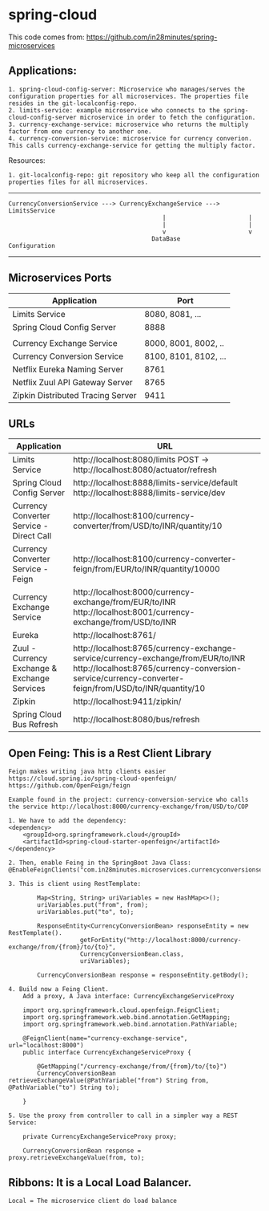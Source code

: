# spring-cloud

This code comes from:
https://github.com/in28minutes/spring-microservices


## Applications:

	1. spring-cloud-config-server: Microservice who manages/serves the configuration properties for all microservices. The properties file resides in the git-localconfig-repo.
	2. limits-service: example microservice who connects to the spring-cloud-config-server microservice in order to fetch the configuration.
	3. currency-exchange-service: microservice who returns the multiply factor from one currency to another one.
	4. currency-conversion-service: microservice for currency converion. This calls currency-exchange-service for getting the multiply factor.

Resources:

	1. git-localconfig-repo: git repository who keep all the configuration properties files for all microservices.


--------------------------------------------------------------------------------

	CurrencyConversionService ---> CurrencyExchangeService ---> LimitsService
	                                           |                       |
	                                           |                       |
	                                           v                       v
	                                        DataBase             Configuration

--------------------------------------------------------------------------------

## Microservices Ports

|     Application       |     Port          |
| ------------- | ------------- |
| Limits Service | 8080, 8081, ... |
| Spring Cloud Config Server | 8888 |
|  |  |
| Currency Exchange Service | 8000, 8001, 8002, ..  |
| Currency Conversion Service | 8100, 8101, 8102, ... |
| Netflix Eureka Naming Server | 8761 |
| Netflix Zuul API Gateway Server | 8765 |
| Zipkin Distributed Tracing Server | 9411 |


## URLs

|     Application       |     URL          |
| ------------- | ------------- |
| Limits Service | http://localhost:8080/limits POST -> http://localhost:8080/actuator/refresh|
|Spring Cloud Config Server| http://localhost:8888/limits-service/default http://localhost:8888/limits-service/dev |
|  Currency Converter Service - Direct Call| http://localhost:8100/currency-converter/from/USD/to/INR/quantity/10|
|  Currency Converter Service - Feign| http://localhost:8100/currency-converter-feign/from/EUR/to/INR/quantity/10000|
| Currency Exchange Service | http://localhost:8000/currency-exchange/from/EUR/to/INR http://localhost:8001/currency-exchange/from/USD/to/INR|
| Eureka | http://localhost:8761/|
| Zuul - Currency Exchange & Exchange Services | http://localhost:8765/currency-exchange-service/currency-exchange/from/EUR/to/INR http://localhost:8765/currency-conversion-service/currency-converter-feign/from/USD/to/INR/quantity/10|
| Zipkin | http://localhost:9411/zipkin/ |
| Spring Cloud Bus Refresh | http://localhost:8080/bus/refresh |




## Open Feing: This is a Rest Client Library

	Feign makes writing java http clients easier
	https://cloud.spring.io/spring-cloud-openfeign/
	https://github.com/OpenFeign/feign

	Example found in the project: currency-conversion-service who calls the service http://localhost:8000/currency-exchange/from/USD/to/COP

	1. We have to add the dependency:
	<dependency>
		<groupId>org.springframework.cloud</groupId>
		<artifactId>spring-cloud-starter-openfeign</artifactId>
	</dependency>
	
	2. Then, enable Feing in the SpringBoot Java Class:
	@EnableFeignClients("com.in28minutes.microservices.currencyconversionservice")

	3. This is client using RestTemplate:

			Map<String, String> uriVariables = new HashMap<>();
        	uriVariables.put("from", from);
        	uriVariables.put("to", to);

        	ResponseEntity<CurrencyConversionBean> responseEntity = new RestTemplate().
                		getForEntity("http://localhost:8000/currency-exchange/from/{from}/to/{to}",
                        CurrencyConversionBean.class,
                        uriVariables);

        	CurrencyConversionBean response = responseEntity.getBody();

	4. Build now a Feing Client.
		Add a proxy, A Java interface: CurrencyExchangeServiceProxy

		import org.springframework.cloud.openfeign.FeignClient;
		import org.springframework.web.bind.annotation.GetMapping;
		import org.springframework.web.bind.annotation.PathVariable;

		@FeignClient(name="currency-exchange-service", url="localhost:8000")
		public interface CurrencyExchangeServiceProxy {

		    @GetMapping("/currency-exchange/from/{from}/to/{to}")
		    CurrencyConversionBean retrieveExchangeValue(@PathVariable("from") String from, @PathVariable("to") String to);

		}

	5. Use the proxy from controller to call in a simpler way a REST Service:

		private CurrencyExchangeServiceProxy proxy;

		CurrencyConversionBean response = proxy.retrieveExchangeValue(from, to);



## Ribbons: It is a Local Load Balancer. 
	Local = The microservice client do load balance


